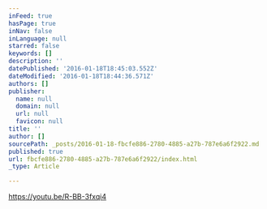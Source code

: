 ```yaml
---
inFeed: true
hasPage: true
inNav: false
inLanguage: null
starred: false
keywords: []
description: ''
datePublished: '2016-01-18T18:45:03.552Z'
dateModified: '2016-01-18T18:44:36.571Z'
authors: []
publisher:
  name: null
  domain: null
  url: null
  favicon: null
title: ''
author: []
sourcePath: _posts/2016-01-18-fbcfe886-2780-4885-a27b-787e6a6f2922.md
published: true
url: fbcfe886-2780-4885-a27b-787e6a6f2922/index.html
_type: Article

---
```

https://youtu.be/R-BB-3fxqi4